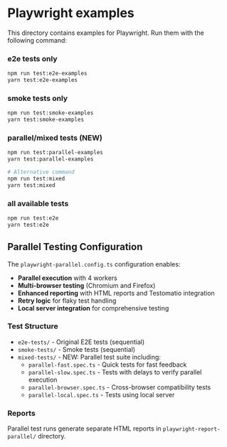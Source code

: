 # Playwright examples

This directory contains examples for Playwright. Run them with the following command:

### e2e tests only

```sh
npm run test:e2e-examples
yarn test:e2e-examples
```

### smoke tests only

```sh
npm run test:smoke-examples
yarn test:smoke-examples
```

### parallel/mixed tests (NEW)

```sh
npm run test:parallel-examples
yarn test:parallel-examples

# Alternative command
npm run test:mixed
yarn test:mixed
```

### all available tests

```sh
npm run test:e2e
yarn test:e2e
```

## Parallel Testing Configuration

The `playwright-parallel.config.ts` configuration enables:
- **Parallel execution** with 4 workers
- **Multi-browser testing** (Chromium and Firefox)
- **Enhanced reporting** with HTML reports and Testomatio integration
- **Retry logic** for flaky test handling
- **Local server integration** for comprehensive testing

### Test Structure

- `e2e-tests/` - Original E2E tests (sequential)
- `smoke-tests/` - Smoke tests (sequential)  
- `mixed-tests/` - NEW: Parallel test suite including:
  - `parallel-fast.spec.ts` - Quick tests for fast feedback
  - `parallel-slow.spec.ts` - Tests with delays to verify parallel execution
  - `parallel-browser.spec.ts` - Cross-browser compatibility tests
  - `parallel-local.spec.ts` - Tests using local server

### Reports

Parallel test runs generate separate HTML reports in `playwright-report-parallel/` directory.